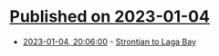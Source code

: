 # [Published on 2023-01-04](index.md)

* [2023-01-04, 20:06:00](https://news.ycombinator.com/item?id=34250670) - [Strontian to Laga Bay](https://britishcoast.wordpress.com/2023/01/03/390-strontian-to-laga-bay/)
